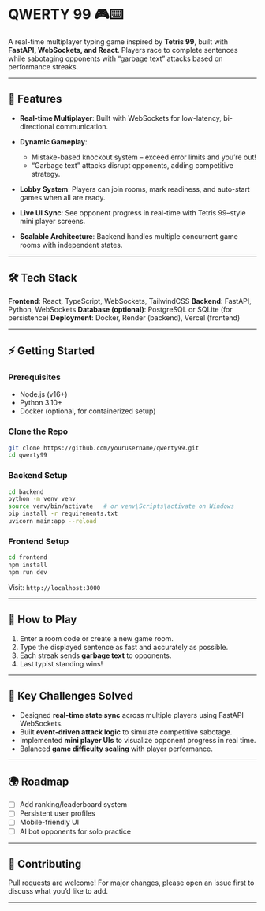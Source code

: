 # QWERTY 99 🎮⌨️

A real-time multiplayer typing game inspired by **Tetris 99**, built with **FastAPI, WebSockets, and React**. Players race to complete sentences while sabotaging opponents with “garbage text” attacks based on performance streaks.

---

## 🚀 Features

* **Real-time Multiplayer**: Built with WebSockets for low-latency, bi-directional communication.
* **Dynamic Gameplay**:

  * Mistake-based knockout system – exceed error limits and you’re out!
  * “Garbage text” attacks disrupt opponents, adding competitive strategy.
* **Lobby System**: Players can join rooms, mark readiness, and auto-start games when all are ready.
* **Live UI Sync**: See opponent progress in real-time with Tetris 99–style mini player screens.
* **Scalable Architecture**: Backend handles multiple concurrent game rooms with independent states.

---

## 🛠️ Tech Stack

**Frontend**: React, TypeScript, WebSockets, TailwindCSS
**Backend**: FastAPI, Python, WebSockets
**Database (optional)**: PostgreSQL or SQLite (for persistence)
**Deployment**: Docker, Render (backend), Vercel (frontend)

---

## ⚡ Getting Started

### Prerequisites

* Node.js (v16+)
* Python 3.10+
* Docker (optional, for containerized setup)

### Clone the Repo

```bash
git clone https://github.com/yourusername/qwerty99.git
cd qwerty99
```

### Backend Setup

```bash
cd backend
python -m venv venv
source venv/bin/activate   # or venv\Scripts\activate on Windows
pip install -r requirements.txt
uvicorn main:app --reload
```

### Frontend Setup

```bash
cd frontend
npm install
npm run dev
```

Visit: `http://localhost:3000`

---

## 🎯 How to Play

1. Enter a room code or create a new game room.
2. Type the displayed sentence as fast and accurately as possible.
3. Each streak sends **garbage text** to opponents.
4. Last typist standing wins!

---

## 🧠 Key Challenges Solved

* Designed **real-time state sync** across multiple players using FastAPI WebSockets.
* Built **event-driven attack logic** to simulate competitive sabotage.
* Implemented **mini player UIs** to visualize opponent progress in real time.
* Balanced **game difficulty scaling** with player performance.

---

## 🌍 Roadmap

* [ ] Add ranking/leaderboard system
* [ ] Persistent user profiles
* [ ] Mobile-friendly UI
* [ ] AI bot opponents for solo practice

---

## 🤝 Contributing

Pull requests are welcome! For major changes, please open an issue first to discuss what you’d like to add.

---

